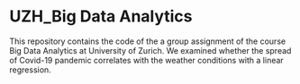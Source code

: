 # UZH_Big Data Analytics

This repository contains the code of the a group assignment of the course Big Data Analytics at University of Zurich. 
We examined whether the spread of Covid-19 pandemic correlates with the weather conditions with a linear regression.
